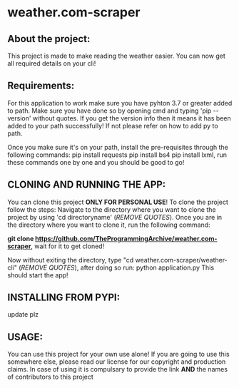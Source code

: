 # weather.com-scraper

## About the project:
  This project is made to make reading the weather easier. You can now get all required details on your cli!
  
## Requirements:
  For this application to work make sure you have pyhton 3.7 or greater added to path. Make sure you have done so by opening cmd and typing 'pip --version' without quotes. If you   get the version info then it means it has been added to your path successfully! If not please refer on how to add py to path. 
  
  Once you make sure it's on your path, install the pre-requisites through the following commands:
  pip install requests
  pip install bs4
  pip install lxml, run these commands one by one and you should be good to go!
  
## CLONING AND RUNNING THE APP:
  You can clone this project __ONLY FOR PERSONAL USE__!
  To clone the project follow the steps:
  Navigate to the directory where you want to clone the project by using 'cd directoryname' (_REMOVE QUOTES_). Once you are in the directory where you want to clone it, run the 
  following command:
  
  __git clone https://github.com/TheProgrammingArchive/weather.com-scraper__, wait for it to get cloned!
  
  Now without exiting the directory, type "cd weather.com-scraper/weather-cli" (_REMOVE QUOTES_), after doing so run: python application.py
  This should start the app!
  
## INSTALLING FROM PYPI:
  update plz  
  

## USAGE:
  You can use this project for your own use alone! If you are going to use this somewhere else, please read our license for our copyright and production claims. In case of using 
  it is compulsary to provide the link __AND__ the names of contributors to this project
  
  

